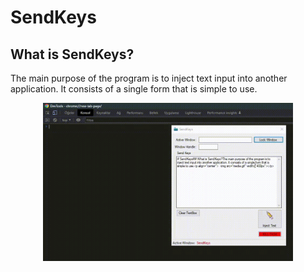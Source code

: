 # SendKeys
## What is SendKeys?
The main purpose of the program is to inject text input into another application. It consists of a single form that is simple to use.
<p align="center">
  <img src="media.gif" width="400px">
</p>
